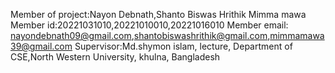 Member of project:Nayon Debnath,Shanto Biswas Hrithik Mimma mawa
Member id:20221031010,20221010010,20221016010
Member email: nayondebnath09@gmail.com,shantobiswashrithik@gmail.com,mimmamawa39@gmail.com
Supervisor:Md.shymon islam, lecture, Department of CSE,North Western University, khulna, Bangladesh
